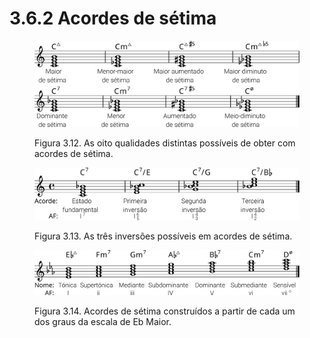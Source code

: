 # 3.6.2 Acordes de sétima

<figure><img src="../../.gitbook/assets/chords_4notes.svg" alt=""><figcaption><p>Figura 3.12. As oito qualidades distintas possíveis de obter com acordes de sétima.</p></figcaption></figure>



<figure><img src="../../.gitbook/assets/chords_4notes_inversions.svg" alt=""><figcaption><p>Figura 3.13. As três inversões possíveis em acordes de sétima.</p></figcaption></figure>



<figure><img src="../../.gitbook/assets/harmonise_ebmajor_7ths.svg" alt=""><figcaption><p>Figura 3.14. Acordes de sétima construídos a partir de cada um dos graus da escala de Eb Maior.</p></figcaption></figure>
